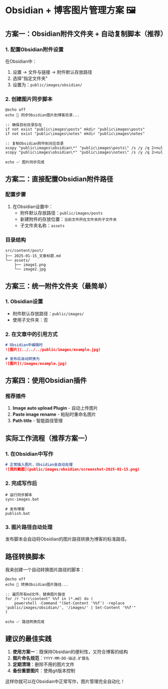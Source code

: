 # Obsidian + 博客图片管理方案 🖼️

## 方案一：Obsidian附件文件夹 + 自动复制脚本（推荐）

### 1. 配置Obsidian附件设置
在Obsidian中：
1. 设置 → 文件与链接 → 附件默认存放路径
2. 选择"指定文件夹"
3. 设置为：`public/images/obsidian/`

### 2. 创建图片同步脚本
```batch
@echo off
echo 🔄 同步Obsidian图片到博客目录...

:: 确保目标目录存在
if not exist "public\images\posts" mkdir "public\images\posts"
if not exist "public\images\notes" mkdir "public\images\notes"

:: 复制Obsidian附件到对应目录
xcopy "public\images\obsidian\*" "public\images\posts\" /s /y /q 2>nul
xcopy "public\images\obsidian\*" "public\images\notes\" /s /y /q 2>nul

echo ✅ 图片同步完成
```

## 方案二：直接配置Obsidian附件路径

### 配置步骤
1. 在Obsidian设置中：
   - 附件默认存放路径：`public/images/posts`
   - 新建附件的存放位置：`当前文件所在文件夹的子文件夹`
   - 子文件夹名称：`assets`

### 目录结构
```
src/content/post/
├── 2025-01-15_文章标题.md
└── assets/
    ├── image1.png
    └── image2.jpg
```

## 方案三：统一附件文件夹（最简单）

### 1. Obsidian设置
- 附件默认存放路径：`public/images/`
- 使用子文件夹：否

### 2. 在文章中的引用方式
```markdown
# Obsidian中编辑时
![图片](../../../public/images/example.jpg)

# 发布后自动转换为
![图片](/images/example.jpg)
```

## 方案四：使用Obsidian插件

### 推荐插件
1. **Image auto upload Plugin** - 自动上传图片
2. **Paste image rename** - 粘贴时重命名图片
3. **Path title** - 智能路径管理

## 实际工作流程（推荐方案一）

### 1. 在Obsidian中写作
```markdown
# 正常插入图片，Obsidian会自动处理
![我的截图](public/images/obsidian/screenshot-2025-01-15.png)
```

### 2. 完成写作后
```batch
# 运行同步脚本
sync-images.bat

# 发布博客
publish.bat
```

### 3. 图片路径自动处理
发布脚本会自动将Obsidian的图片路径转换为博客的标准路径。

## 路径转换脚本

我来创建一个自动转换图片路径的脚本：
```batch
@echo off
echo 🔄 转换Obsidian图片路径...

:: 遍历所有md文件，替换图片路径
for /r "src\content" %%f in (*.md) do (
    powershell -Command "(Get-Content '%%f') -replace 'public/images/obsidian/', '/images/' | Set-Content '%%f'"
)

echo ✅ 路径转换完成
```

## 建议的最佳实践

1. **使用方案一**：既保持Obsidian的便利性，又符合博客的结构
2. **图片命名规范**：`YYYY-MM-DD-描述.扩展名`
3. **定期清理**：删除不用的图片文件
4. **备份重要图片**：使用git版本控制

这样你就可以在Obsidian中正常写作，图片管理完全自动化！